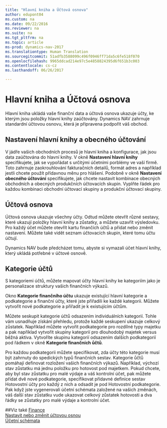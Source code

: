 ```yaml
---
title: "Hlavní kniha a Účtová osnova"
author: edupont04
ms.custom: na
ms.date: 09/22/2016
ms.reviewer: na
ms.suite: na
ms.tgt_pltfrm: na
ms.topic: article
ms-prod: dynamics-nav-2017
ms.translationtype: Human Translation
ms.sourcegitcommit: 51adfb3588099c496f0946ff71da5c6fe518f070
ms.openlocfilehash: 9965ddcad214e97c5e4858824395d6f651b3c003
ms.contentlocale: cs-cz
ms.lasthandoff: 06/26/2017

---
```


# <a name="the-general-ledger-and-the-chart-of-accounts"></a>Hlavní kniha a Účtová osnova
Hlavní kniha ukládá vaše finanční data a účtová osnova ukazuje účty, ke kterým jsou položky hlavní knihy zaúčtovány. Dynamics NAV zahrnuje standardní účtovou osnovu, která je připravena podpořit váš obchod.

## <a name="general-ledger-setup-and-general-posting-setup"></a>Nastavení hlavní knihy a obecného účtování
V jádře vašich obchodních procesů je hlavní kniha a konfigurace, jak jsou data zaúčtována do hlavní knihy.
V okně **Nastavení hlavní knihy** specifikujete, jak se vypořádat s určitými účetními porblémy ve vaší firmě. Toto zahrnuje zaokrouhlování fakturačních detailů, formát adres a například jestli chcete použít přídavnou měnu pro hlášení.
Podobně v okně **Nastavení obecného účtování** specifikujete, jak chcete nastavit kombinace obecných obchodních a obecných produkčních účtovacích skupin. Vyplňte řádek pro každou kombinaci obchodní účtovací skupiny a produkční účtovací skupiny.  

## <a name="the-chart-of-accounts"></a>Účtová osnova
Účtová osnova ukazuje všechny účty. Odtud můžete otevřít různé sestavy, které ukazují položky hlavní knihy a zůstatky, a můžete uzavřít výsledovku. Pro každý účet můžete otevřít kartu finančích účtů a přidat nebo změnit nastavení. Můžete také vidět seznam účtovacích skupin, které tomu účtu účtují.  

Dynamics NAV bude předcházet tomu, abyste si vymazali účet hlavní knihy, který ukládá potřebné v účtové osnově.  

## <a name="account-categories"></a>Kategorie účtů
S kategoriemi účtů, můžete mapovat účty hlavní knihy ke kategoriím jako je personalizace struktury vašich finančních výkazů.  

Okno **Kategorie finančního účtu** ukazuje existující hlavní kategorie a podkategorie a finanční účty, které jste přiřadili ke každé kategorii. Můžete vytvořit nové podkategorie a přiřadit je k existujícím účtům.  

Můžete seskupit kategorie účtů odsazením individuálních kategorií. Tohle vám usnadňuje získání přehledu, protože každé seskupení ukazuje celkový zůstatek. Například můžete vytvořit podkategorie pro rozdílné typy majetku a pak například vytvořit skupiny kategorií pro dlouhodobý majetek versus běžná aktiva. Vytvoříte skupinu kategorií odsazením dalších podkategorií pod řádkem v okně **Kategorie finančních ůčtů**.  

Pro každou podkategorii můžete specifikovat, zda účty této kategorie musí být zahrnuty do spedických typů finančních sestav. Kategorie ůčtů pomáhají definovat rozložení vašich finančních výkazů. Například, výchozí stav zůstatku má jednu položku pro hotovost pod majetkem. Pokud chcete, aby byl stav zůstatku pro malé výdaje a váš kontrolní účet, pak můžete přidat dvě nové podkategorie, specifikovat přídavné definice sestav Hotovostní účty pro každý z nich a odsadit je pod Hotovostní podkategorie. Pak když jste vygenerovali účetní schémata založené na vašich změnách, váš další stav zůstatku vude ukazovat celkový zůstatek hotovosti a dva řádky se zůstatky pro malé výdaje a kontrolní účet.     

##<a name="see-also"></a>Viz také
[Finance](finance-setup.md)  
[Nastavit nebo změnit účtovou osnou](finance-setup-setup-chart-accounts.md)  
[Účetní schémata](finance-setup-account-schedule.md)  

